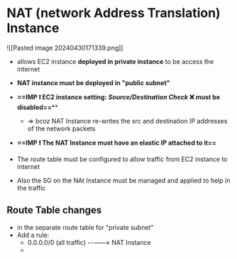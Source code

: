 
# NAT (network Address Translation) Instance
![[Pasted image 20240430171339.png]]
- allows EC2 instance **deployed in private instance** to be access the internet
- **NAT instance must be deployed in "public subnet"**
- **==IMP ❗️ EC2 instance setting: *Source/Destination Check* ❌ must be disabled==****
	- => bcoz NAT Instance re-writes the src and destination IP addresses of the network packets
- **==IMP ❗️ The NAT Instance must have an elastic IP attached to it==**

- The route table must be configured to allow traffic from EC2 instance to internet
- Also the SG on the NAt Instance must be managed and applied to help in the traffic

## Route Table changes

 - in the separate route table for "private subnet"
 - Add a rule:
	 - 0.0.0.0/0 (all traffic) -----> NAT Instance
	- 
